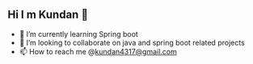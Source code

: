 ## Hi I m Kundan 👋
- 🌱 I’m currently learning Spring boot
- 👯 I’m looking to collaborate on java and spring boot related projects
- 📫 How to reach me @kundan4317@gmail.com


<!--
**kundan4317/kundan4317** is a ✨ _special_ ✨ repository because its `README.md` (this file) appears on your GitHub profile.

Here are some ideas to get you started:

- 
- 
